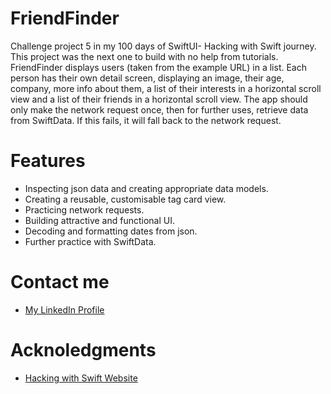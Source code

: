 # FriendFinder 
Challenge project 5 in my 100 days of SwiftUI- Hacking with Swift journey. This project was the next one to build with no help from tutorials. FriendFinder displays users (taken from the example URL) in a list. 
Each person has their own detail screen, displaying an image, their age, company, more info about them, a list of their interests in a horizontal scroll view and a list of their friends in a horizontal scroll view.
The app should only make the network request once, then for further uses, retrieve data from SwiftData. If this fails, it will fall back to the network request.
# Features
- Inspecting json data and creating appropriate data models.
- Creating a reusable, customisable tag card view.
- Practicing network requests.
- Building attractive and functional UI.
- Decoding and formatting dates from json.
- Further practice with SwiftData.
# Contact me
- [My LinkedIn Profile](https://www.linkedin.com/in/grace-couch-b67786334/) 
# Acknoledgments
- [Hacking with Swift Website](https://www.hackingwithswift.com)
